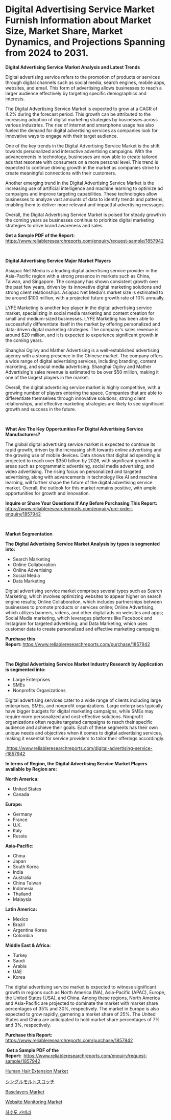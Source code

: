 <p><h1>Digital Advertising Service Market Furnish Information about Market Size, Market Share, Market Dynamics, and Projections Spanning from 2024 to 2031.</h1></p><p><strong>Digital Advertising Service Market Analysis and Latest Trends</strong></p>
<p><p>Digital advertising service refers to the promotion of products or services through digital channels such as social media, search engines, mobile apps, websites, and email. This form of advertising allows businesses to reach a larger audience effectively by targeting specific demographics and interests.</p><p>The Digital Advertising Service Market is expected to grow at a CAGR of 4.2% during the forecast period. This growth can be attributed to the increasing adoption of digital marketing strategies by businesses across various industries. The rise of internet and smartphone usage has also fueled the demand for digital advertising services as companies look for innovative ways to engage with their target audience.</p><p>One of the key trends in the Digital Advertising Service Market is the shift towards personalized and interactive advertising campaigns. With the advancements in technology, businesses are now able to create tailored ads that resonate with consumers on a more personal level. This trend is expected to continue driving growth in the market as companies strive to create meaningful connections with their customers.</p><p>Another emerging trend in the Digital Advertising Service Market is the increasing use of artificial intelligence and machine learning to optimize ad campaigns and improve targeting capabilities. These technologies allow businesses to analyze vast amounts of data to identify trends and patterns, enabling them to deliver more relevant and impactful advertising messages.</p><p>Overall, the Digital Advertising Service Market is poised for steady growth in the coming years as businesses continue to prioritize digital marketing strategies to drive brand awareness and sales.</p></p>
<p><strong>Get a Sample PDF of the Report:&nbsp;</strong> <a href="https://www.reliableresearchreports.com/enquiry/request-sample/1857942">https://www.reliableresearchreports.com/enquiry/request-sample/1857942</a></p>
<p>&nbsp;</p>
<p><strong>Digital Advertising Service Major Market Players</strong></p>
<p><p>Asiapac Net Media is a leading digital advertising service provider in the Asia-Pacific region with a strong presence in markets such as China, Taiwan, and Singapore. The company has shown consistent growth over the past few years, driven by its innovative digital marketing solutions and strong client relationships. Asiapac Net Media's market size is estimated to be around $100 million, with a projected future growth rate of 10% annually.</p><p>LYFE Marketing is another key player in the digital advertising service market, specializing in social media marketing and content creation for small and medium-sized businesses. LYFE Marketing has been able to successfully differentiate itself in the market by offering personalized and data-driven digital marketing strategies. The company's sales revenue is around $20 million, and it is expected to experience significant growth in the coming years.</p><p>Shanghai Ogilvy and Mather Advertising is a well-established advertising agency with a strong presence in the Chinese market. The company offers a wide range of digital advertising services, including branding, content marketing, and social media advertising. Shanghai Ogilvy and Mather Advertising's sales revenue is estimated to be over $50 million, making it one of the largest players in the market.</p><p>Overall, the digital advertising service market is highly competitive, with a growing number of players entering the space. Companies that are able to differentiate themselves through innovative solutions, strong client relationships, and effective marketing strategies are likely to see significant growth and success in the future.</p></p>
<p>&nbsp;</p>
<p><strong>What Are The Key Opportunities For Digital Advertising Service Manufacturers?</strong></p>
<p><p>The global digital advertising service market is expected to continue its rapid growth, driven by the increasing shift towards online advertising and the growing use of mobile devices. Data shows that digital ad spending is projected to reach over $350 billion by 2026, with significant growth in areas such as programmatic advertising, social media advertising, and video advertising. The rising focus on personalized and targeted advertising, along with advancements in technology like AI and machine learning, will further shape the future of the digital advertising service market. Overall, the outlook for this market remains positive, with ample opportunities for growth and innovation.</p></p>
<p><strong>Inquire or Share Your Questions If Any Before Purchasing This Report:</strong> <a href="https://www.reliableresearchreports.com/enquiry/pre-order-enquiry/1857942">https://www.reliableresearchreports.com/enquiry/pre-order-enquiry/1857942</a></p>
<p>&nbsp;</p>
<p><strong>Market Segmentation</strong></p>
<p><strong>The Digital Advertising Service Market Analysis by types is segmented into:</strong></p>
<p><ul><li>Search Marketing</li><li>Online Collaboration</li><li>Online Advertising</li><li>Social Media</li><li>Data Marketing</li></ul></p>
<p><p>Digital advertising service market comprises several types such as Search Marketing, which involves optimizing websites to appear higher on search engine results; Online Collaboration, which includes partnerships between businesses to promote products or services online; Online Advertising, which utilizes banners, videos, and other digital ads on websites and apps; Social Media marketing, which leverages platforms like Facebook and Instagram for targeted advertising; and Data Marketing, which uses customer data to create personalized and effective marketing campaigns.</p></p>
<p><strong>Purchase this Report:&nbsp;</strong><a href="https://www.reliableresearchreports.com/purchase/1857942">https://www.reliableresearchreports.com/purchase/1857942</a></p>
<p>&nbsp;</p>
<p><strong>The Digital Advertising Service Market Industry Research by Application is segmented into:</strong></p>
<p><ul><li>Large Enterprises</li><li>SMEs</li><li>Nonprofits Organizations</li></ul></p>
<p><p>Digital advertising services cater to a wide range of clients including large enterprises, SMEs, and nonprofit organizations. Large enterprises typically have bigger budgets for digital marketing campaigns, while SMEs may require more personalized and cost-effective solutions. Nonprofit organizations often require targeted campaigns to reach their specific audience and achieve their goals. Each of these segments has their own unique needs and objectives when it comes to digital advertising services, making it essential for service providers to tailor their offerings accordingly.</p></p>
<p><a href="https://www.reliableresearchreports.com/digital-advertising-service-r1857942">&nbsp;https://www.reliableresearchreports.com/digital-advertising-service-r1857942</a></p>
<p><strong>In terms of Region, the Digital Advertising Service Market Players available by Region are:</strong></p>
<p>
    <p> <strong> North America: </strong>
        <ul>
            <li>United States</li>
            <li>Canada</li>
        </ul>
        </p> 
    <p> <strong> Europe: </strong>
        <ul>
            <li>Germany</li>
            <li>France</li>
            <li>U.K.</li>
            <li>Italy</li>
            <li>Russia</li>
        </ul>
        </p> 
    <p> <strong> Asia-Pacific: </strong>
        <ul>
            <li>China</li>
            <li>Japan</li>
            <li>South Korea</li>
            <li>India</li>
            <li>Australia</li>
            <li>China Taiwan</li>
            <li>Indonesia</li>
            <li>Thailand</li>
            <li>Malaysia</li>
        </ul>
        </p> 
    <p> <strong> Latin America: </strong>
        <ul>
            <li>Mexico</li>
            <li>Brazil</li>
            <li>Argentina Korea</li>
            <li>Colombia</li>
        </ul>
        </p> 
    <p> <strong> Middle East & Africa: </strong>
        <ul>
            <li>Turkey</li>
            <li>Saudi</li>
            <li>Arabia</li>
            <li>UAE</li>
            <li>Korea</li>
        </ul>
    </p>
    </p>
<p><p>The digital advertising service market is expected to witness significant growth in regions such as North America (NA), Asia-Pacific (APAC), Europe, the United States (USA), and China. Among these regions, North America and Asia-Pacific are projected to dominate the market with market share percentages of 35% and 30%, respectively. The market in Europe is also expected to grow rapidly, garnering a market share of 25%. The United States and China are anticipated to hold market share percentages of 7% and 3%, respectively.</p></p>
<p><strong>Purchase this Report: </strong><a href="https://www.reliableresearchreports.com/purchase/1857942">https://www.reliableresearchreports.com/purchase/1857942</a></p>
<p>&nbsp;<strong>Get a Sample PDF of the Report:&nbsp;&nbsp;</strong><a href="https://www.reliableresearchreports.com/enquiry/request-sample/1857942">https://www.reliableresearchreports.com/enquiry/request-sample/1857942</a></p>
<p><strong></strong></p>
<p><p><a href="https://issuu.com/reportprime-2/docs/human-hair-extension-market-size-2030.pptx">Human Hair Extension Market</a></p><p><a href="https://medium.com/@rebekaanderson14/%E3%82%B7%E3%83%B3%E3%82%B0%E3%83%AB%E3%83%A2%E3%83%AB%E3%83%88%E3%82%B9%E3%82%B3%E3%83%83%E3%83%81%E3%81%AE%E5%B8%82%E5%A0%B4%E3%82%B7%E3%82%A7%E3%82%A2%E3%81%AE%E5%A4%89%E9%81%B7%E3%81%A8%E5%B8%82%E5%A0%B4%E6%88%90%E9%95%B7%E3%83%88%E3%83%AC%E3%83%B3%E3%83%892024%E5%B9%B4-2031%E5%B9%B4-247678f0d85e">シングルモルトスコッチ</a></p><p><a href="https://www.linkedin.com/pulse/baselayers-market-outlook-industry-overview-forecast-2024-2031-v6nwf?trackingId=HoHNis6ySUb7rBO9OwWSjw%3D%3D">Baselayers Market</a></p><p><a href="https://github.com/Hazelklievgspy6vdcsmu106w/Market-Research-Report-List-2/blob/main/website-monitoring-market.md">Website Monitoring Market</a></p><p><a href="https://medium.com/@isariontaru/%ED%95%98%EC%88%98%EB%8F%84-%EC%B9%B4%EB%A9%94%EB%9D%BC-%EC%8B%9C%EC%9E%A5-2031%EB%85%84%EA%B9%8C%EC%A7%80%EC%9D%98-%EB%8F%99%ED%96%A5-%EC%98%88%EC%B8%A1-%EB%B0%8F-%EA%B2%BD%EC%9F%81-%EB%B6%84%EC%84%9D-353e1196e7ff">하수도 카메라</a></p></p>